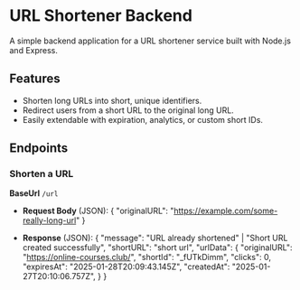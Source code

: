 # URL Shortener Backend

A simple backend application for a URL shortener service built with Node.js and Express.

## Features
- Shorten long URLs into short, unique identifiers.
- Redirect users from a short URL to the original long URL.
- Easily extendable with expiration, analytics, or custom short IDs.

## Endpoints

### Shorten a URL
**BaseUrl** `/url`

- **Request Body** (JSON):
  {
    "originalURL": "https://example.com/some-really-long-url"
  }

- **Response** (JSON):
  {
  "message": "URL already shortened" | "Short URL created successfully",
    "shortURL": "short url",
    "urlData": {
        "originalURL": "https://online-courses.club/",
        "shortId": "_fUTkDimm",
        "clicks": 0,
        "expiresAt": "2025-01-28T20:09:43.145Z",
        "createdAt": "2025-01-27T20:10:06.757Z",
    }
  }